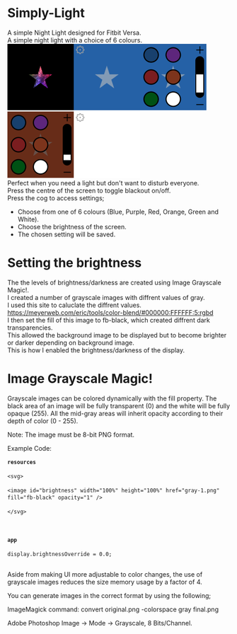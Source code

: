 # Simply-Light
A simple Night Light designed for Fitbit Versa.<br>
A simple night light with a choice of 6 colours.<br>
<img src="/Screenshots/logonl.png" width="150" hight="150"><img src="/Screenshots/simply-light.png" width="150" hight="150"><img src="/Screenshots/simply-light-1.png" width="150" hight="150"><img src="/Screenshots/simply-light-2.png" width="150" hight="150"><img src="/Screenshots/simply-light-3.png" width="150" hight="150"></br>
Perfect when you need a light but don't want to disturb everyone.<br>
Press the centre of the screen to toggle blackout on/off.<br>
Press the cog to access settings;<br>
- Choose from one of 6 colours (Blue, Purple, Red, Orange, Green and White).<br>
- Choose the brightness of the screen.<br>
- The chosen setting will be saved.<br>

# Setting the brightness
The the levels of brightness/darkness are created using Image Grayscale Magic!.<br>
I created a number of grayscale images with diffrent values of gray.</br>
I used this site to caluclate the diffrent values. https://meyerweb.com/eric/tools/color-blend/#000000:FFFFFF:5:rgbd </br>
I then set the fill of this image to fb-black, which created diffrent dark transparencies.</br>
This allowed the background image to be displayed but to become brighter or darker depending on background image.</br>
This is how I enabled the brightness/darkness of the display.<br>

# Image Grayscale Magic!
Grayscale images can be colored dynamically with the fill property. The black area of an image will be fully transparent (0) and the white will be fully opaque (255). All the mid-gray areas will inherit opacity according to their depth of color (0 - 255).

Note: The image must be 8-bit PNG format.</br>

Example Code:
<div class="codeWrap app">
<pre class="language-markup"><code class="language-markup"><span class="token tag"><span class="token tag"><span class="token punctuation"><b>resources</b></br>
&lt;</span>svg</span>&gt;</span></span></br>
&lt;</span>image id="brightness" width="100%" height="100%" href="gray-1.png" fill="fb-black" opacity="1" /</span>&gt;</span></span></br>
&lt;/</span>svg</span>&gt;</span></span></br>
</br>
<b>app</b></br>
display.brightnessOverride = 0.0;</br>
</code></pre>
</div>

Aside from making UI more adjustable to color changes, the use of grayscale images reduces the size memory usage by a factor of 4.

You can generate images in the correct format by using the following; 

 ImageMagick command: convert original.png -colorspace gray final.png

 Adobe Photoshop Image -> Mode -> Grayscale, 8 Bits/Channel.
